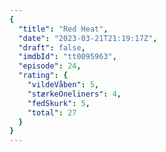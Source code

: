 ```yaml
---
{
  "title": "Red Heat",
  "date": "2023-03-21T21:19:17Z",
  "draft": false,
  "imdbId": "tt0095963",
  "episode": 24,
  "rating": {
    "vildeVåben": 5,
    "stærkeOneliners": 4,
    "fedSkurk": 5,
    "total": 27
  }
}
---
```


